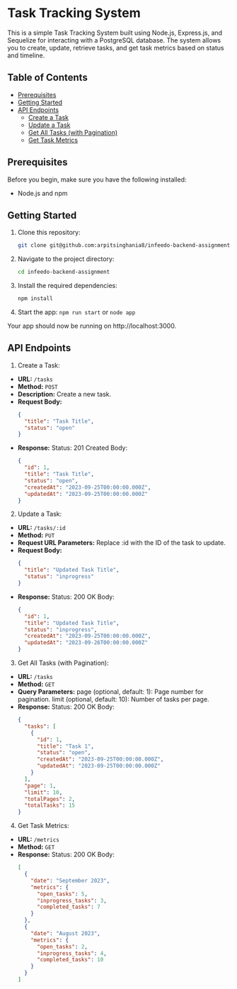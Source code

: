# Task Tracking System

This is a simple Task Tracking System built using Node.js, Express.js, and Sequelize for interacting with a PostgreSQL database. The system allows you to create, update, retrieve tasks, and get task metrics based on status and timeline.

## Table of Contents

- [Prerequisites](#prerequisites)
- [Getting Started](#getting-started)
- [API Endpoints](#api-endpoints)
  - [Create a Task](#create-a-task)
  - [Update a Task](#update-a-task)
  - [Get All Tasks (with Pagination)](#get-all-tasks-with-pagination)
  - [Get Task Metrics](#get-task-metrics)

## Prerequisites

Before you begin, make sure you have the following installed:

- Node.js and npm

## Getting Started

1. Clone this repository:

   ```bash
   git clone git@github.com:arpitsinghania8/infeedo-backend-assignment.git
   ```

2. Navigate to the project directory:
   ```bash
   cd infeedo-backend-assignment
   ```
3. Install the required dependencies:

   ```bash
   npm install
   ```

4. Start the app:
   `npm run start` or `node app`

Your app should now be running on http://localhost:3000.

## API Endpoints

1. Create a Task:

- **URL:** `/tasks`
- **Method:** `POST`
- **Description:** Create a new task.
- **Request Body:**
  ```json
  {
    "title": "Task Title",
    "status": "open"
  }
  ```
- **Response:**
  Status: 201 Created
  Body:
  ```json
  {
    "id": 1,
    "title": "Task Title",
    "status": "open",
    "createdAt": "2023-09-25T00:00:00.000Z",
    "updatedAt": "2023-09-25T00:00:00.000Z"
  }
  ```

2. Update a Task:

- **URL:** `/tasks/:id`
- **Method:** `PUT`
- **Request URL Parameters:** Replace :id with the ID of the task to update.
- **Request Body:**
  ```json
  {
    "title": "Updated Task Title",
    "status": "inprogress"
  }
  ```
- **Response:**
  Status: 200 OK
  Body:
  ```json
  {
    "id": 1,
    "title": "Updated Task Title",
    "status": "inprogress",
    "createdAt": "2023-09-25T00:00:00.000Z",
    "updatedAt": "2023-09-26T00:00:00.000Z"
  }
  ```

3. Get All Tasks (with Pagination):

- **URL:** `/tasks`
- **Method:** `GET`
- **Query Parameters:**
  page (optional, default: 1): Page number for pagination.
  limit (optional, default: 10): Number of tasks per page.
- **Response:**
  Status: 200 OK
  Body:
  ```json
  {
    "tasks": [
      {
        "id": 1,
        "title": "Task 1",
        "status": "open",
        "createdAt": "2023-09-25T00:00:00.000Z",
        "updatedAt": "2023-09-25T00:00:00.000Z"
      }
    ],
    "page": 1,
    "limit": 10,
    "totalPages": 2,
    "totalTasks": 15
  }
  ```

4. Get Task Metrics:

- **URL:** `/metrics`
- **Method:** `GET`
- **Response:**
  Status: 200 OK
  Body:
  ```json
  [
    {
      "date": "September 2023",
      "metrics": {
        "open_tasks": 5,
        "inprogress_tasks": 3,
        "completed_tasks": 7
      }
    },
    {
      "date": "August 2023",
      "metrics": {
        "open_tasks": 2,
        "inprogress_tasks": 4,
        "completed_tasks": 10
      }
    }
  ]
  ```
